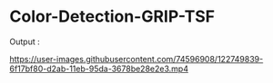# Color-Detection-GRIP-TSF

Output :


https://user-images.githubusercontent.com/74596908/122749839-6f17bf80-d2ab-11eb-95da-3678be28e2e3.mp4

